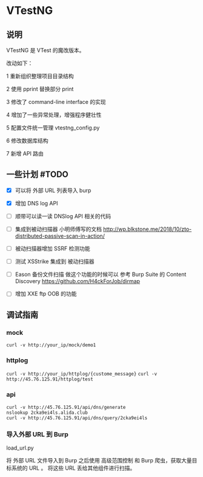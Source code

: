 # VTestNG

## 说明

VTestNG 是 VTest 的魔改版本。




改动如下：

1 重新组织整理项目目录结构

2 使用 pprint 替换部分 print 

3 修改了 command-line interface 的实现

4 增加了一些异常处理，增强程序健壮性

5 配置文件统一管理 vtestng_config.py

6 修改数据库结构

7 新增 API 路由




## 一些计划 #TODO

- [x] 可以将 外部 URL 列表导入 burp
- [x] 增加 DNS log API 
- [ ] 顺带可以读一读 DNSlog API 相关的代码
- [ ] 集成到被动扫描器
      小明师傅写的文档
      http://wp.blkstone.me/2018/10/zto-distributed-passive-scan-in-action/
- [ ] 被动扫描器增加 SSRF 检测功能
- [ ] 测试 XSStrike 集成到 被动扫描器
- [ ] Eason 备份文件扫描
      做这个功能的时候可以 参考 Burp Suite 的 Content Discovery
      https://github.com/H4ckForJob/dirmap

- [ ] 增加 XXE ftp OOB 的功能


## 调试指南


### mock 

`curl -v http://your_ip/mock/demo1`

### httplog

`curl -v http://your_ip/httplog/{custome_message}`
`curl -v http://45.76.125.91/httplog/test`

### api


```
curl -v http://45.76.125.91/api/dns/generate
nslookup 2cka9ei4ls.alida.club
curl -v http://45.76.125.91/api/dns/query/2cka9ei4ls
```


### 导入外部 URL 到 Burp

load_url.py

将 外部 URL 文件导入到 Burp
之后使用 高级范围控制 和 Burp 爬虫，获取大量目标系统的 URL 。
将这些 URL 丢给其他组件进行扫描。

